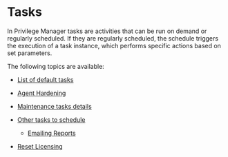 [title]: # (Tasks)
[tags]: # (intro)
[priority]: # (6000)
# Tasks

In Privilege Manager tasks are activities that can be run on demand or regularly scheduled. If they are regularly scheduled, the schedule triggers the execution of a task instance, which performs specific actions based on set parameters.

The following topics are available:

* [List of default tasks](default-tasks.md)
* [Agent Hardening](agent-hardening.md)
* [Maintenance tasks details](maintenance.md)
* [Other tasks to schedule](scheduled/index.md)
  * [Emailing Reports](scheduled/email-reports.md)

* [Reset Licensing](reset-license.md)

